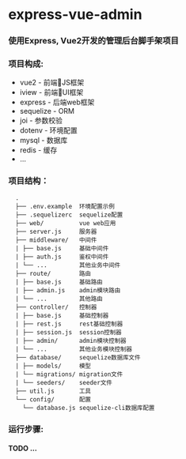 # express-vue-admin

### 使用Express, Vue2开发的管理后台脚手架项目

### 项目构成:

* vue2 - 前端JS框架
* iview - 前端UI框架
* express - 后端web框架
* sequelize - ORM
* joi - 参数校验
* dotenv - 环境配置
* mysql - 数据库
* redis - 缓存
* ...


### 项目结构：

      .
      ├── .env.example  环境配置示例
      ├── .sequelizerc  sequelize配置
      ├── web/          vue web应用
      ├── server.js     服务器
      ├── middleware/   中间件
      | ├── base.js     基础中间件
      | ├── auth.js     鉴权中间件
      | └── ...         其他业务中间件
      ├── route/        路由
      | ├── base.js     基础路由
      | ├── admin.js    admin模块路由
      | └── ...         其他路由
      ├── controller/   控制器
      | ├── base.js     基础控制器
      | ├── rest.js     rest基础控制器
      | ├── session.js  session控制器
      | ├── admin/      admin模块控制器
      | └── ...         其他业务模块控制器
      ├── database/     sequelize数据库文件
      | ├── models/     模型
      | └── migrations/ migration文件
      | └── seeders/    seeder文件
      ├── util.js       工具
      └── config/       配置
        └── database.js sequelize-cli数据库配置

### 运行步骤:

#### TODO ...
